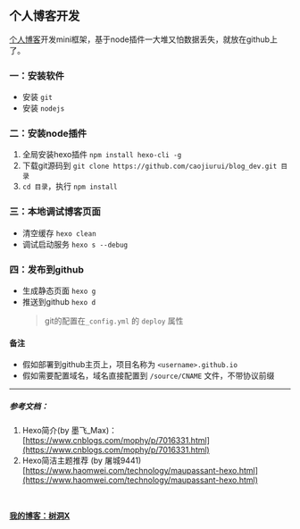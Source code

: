 
## 个人博客开发 
[个人博客](https://nbjqr.xyz)开发mini框架，基于node插件一大堆又怕数据丢失，就放在github上了。

### 一：安装软件
* 安装 `git` 
* 安装 `nodejs`
### 二：安装node插件
1. 全局安装hexo插件 `npm install hexo-cli -g`
2. 下载git源码到  `git clone https://github.com/caojiurui/blog_dev.git 目录`
3. `cd 目录`，执行 `npm install` 
### 三：本地调试博客页面
* 清空缓存 `hexo clean`
* 调试启动服务 `hexo s --debug`
### 四：发布到github
* 生成静态页面 `hexo g`
* 推送到github `hexo d`
	> git的配置在`_config.yml` 的 `deploy` 属性

#### 备注
* 假如部署到github主页上，项目名称为 `<username>.github.io`
* 假如需要配置域名，域名直接配置到 `/source/CNAME` 文件，不带协议前缀

---
##### 参考文档：
1. Hexo简介(by 墨飞_Max)：[https://www.cnblogs.com/mophy/p/7016331.html](https://www.cnblogs.com/mophy/p/7016331.html)
2. Hexo简洁主题推荐 (by 屠城9441) [https://www.haomwei.com/technology/maupassant-hexo.html](https://www.haomwei.com/technology/maupassant-hexo.html)

<br/>

**[我的博客：树洞X](http://ojbkk.cn/dist/blog/index.html)**
